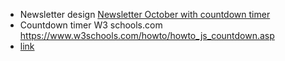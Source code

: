 - Newsletter design [Newsletter October with countdown timer](https://jdupre81.github.io/NL-October/)
- Countdown timer W3 schools.com https://www.w3schools.com/howto/howto_js_countdown.asp
- <a href="https://www.example.com/my great page" target="_blank">link</a>
